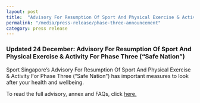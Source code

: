 ```yaml
---
layout: post
title:  "Advisory For Resumption Of Sport And Physical Exercise & Activity For Phase Three (“Safe Nation”)"
permalink: "/media/press-release/phase-three-announcement"
category: press release
---
```


### Updated 24 December: Advisory For Resumption Of Sport And Physical Exercise & Activity For Phase Three (“Safe Nation”)

Sport Singapore’s Advisory For Resumption Of Sport And Physical Exercise & Activity For Phase Three (“Safe Nation”) has important measures to look after your health and wellbeing.

To read the full advisory, annex and FAQs, click [here.](https://www.myactivesg.com/read/2020/12/advisory-for-resumption-of-sport-and-physical-exercise-and-activity-for-phase-three-safe-nation)

